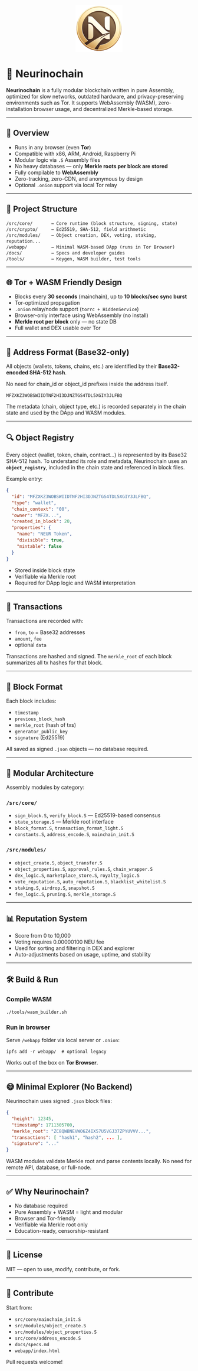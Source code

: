 <p align="center">
  <img src="https://raw.githubusercontent.com/NariKazuto/Neurinochain/main/neulogo256.png" alt="Neurinochain logo" width="128" />
</p>

# 🧠 Neurinochain

**Neurinochain** is a fully modular blockchain written in pure Assembly, optimized for slow networks, outdated hardware, and privacy-preserving environments such as Tor. It supports WebAssembly (WASM), zero-installation browser usage, and decentralized Merkle-based storage.

---

## 🚀 Overview

- Runs in any browser (even **Tor**)
- Compatible with x86, ARM, Android, Raspberry Pi
- Modular logic via `.S` Assembly files
- No heavy databases — only **Merkle roots per block are stored**
- Fully compilable to **WebAssembly**
- Zero-tracking, zero-CDN, and anonymous by design
- Optional `.onion` support via local Tor relay

---

## 📁 Project Structure

```
/src/core/       → Core runtime (block structure, signing, state)
/src/crypto/     → Ed25519, SHA-512, field arithmetic
/src/modules/    → Object creation, DEX, voting, staking, reputation...
/webapp/         → Minimal WASM-based DApp (runs in Tor Browser)
/docs/           → Specs and developer guides
/tools/          → Keygen, WASM builder, test tools
```

---

## 🌐 Tor + WASM Friendly Design

- Blocks every **30 seconds** (mainchain), up to **10 blocks/sec sync burst**
- Tor-optimized propagation
- `.onion` relay/node support (`torrc + HiddenService`)
- Browser-only interface using WebAssembly (no install)
- **Merkle root per block** only — no state DB
- Full wallet and DEX usable over Tor

---

## 🔐 Address Format (Base32-only)

All objects (wallets, tokens, chains, etc.) are identified by their **Base32-encoded SHA-512 hash**.

No need for chain_id or object_id prefixes inside the address itself.

```text
MFZXKZ3WOBSWIIDTNF2HI3DJNZTGS4TDL5XGIY3JLFBQ
```

The metadata (chain, object type, etc.) is recorded separately in the chain state and used by the DApp and WASM modules.

---

## 🔍 Object Registry

Every object (wallet, token, chain, contract...) is represented by its Base32 SHA-512 hash.
To understand its role and metadata, Neurinochain uses an **`object_registry`**, included in the chain state and referenced in block files.

Example entry:

```json
{
  "id": "MFZXKZ3WOBSWIIDTNF2HI3DJNZTGS4TDL5XGIY3JLFBQ",
  "type": "wallet",
  "chain_context": "00",
  "owner": "MFZX...",
  "created_in_block": 20,
  "properties": {
    "name": "NEUR Token",
    "divisible": true,
    "mintable": false
  }
}
```

- Stored inside block state
- Verifiable via Merkle root
- Required for DApp logic and WASM interpretation

---

## 🔄 Transactions

Transactions are recorded with:
- `from`, `to` = Base32 addresses
- `amount`, `fee`
- optional `data`

Transactions are hashed and signed. The `merkle_root` of each block summarizes all tx hashes for that block.

---

## 🧱 Block Format

Each block includes:

- `timestamp`
- `previous_block_hash`
- `merkle_root` (hash of txs)
- `generator_public_key`
- `signature` (Ed25519)

All saved as signed `.json` objects — no database required.

---

## 🔧 Modular Architecture

Assembly modules by category:

### `/src/core/`
- `sign_block.S`, `verify_block.S` — Ed25519-based consensus
- `state_storage.S` — Merkle root interface
- `block_format.S`, `transaction_format_light.S`
- `constants.S`, `address_encode.S`, `mainchain_init.S`

### `/src/modules/`
- `object_create.S`, `object_transfer.S`
- `object_properties.S`, `approval_rules.S`, `chain_wrapper.S`
- `dex_logic.S`, `marketplace_store.S`, `royalty_logic.S`
- `vote_reputation.S`, `auto_reputation.S`, `blacklist_whitelist.S`
- `staking.S`, `airdrop.S`, `snapshot.S`
- `fee_logic.S`, `pruning.S`, `merkle_storage.S`

---

## 📊 Reputation System

- Score from 0 to 10,000
- Voting requires 0.00000100 NEU fee
- Used for sorting and filtering in DEX and explorer
- Auto-adjustments based on usage, uptime, and stability

---

## 🛠️ Build & Run

### Compile WASM

```bash
./tools/wasm_builder.sh
```

### Run in browser

Serve `/webapp` folder via local server or `.onion`:
```
ipfs add -r webapp/  # optional legacy
```

Works out of the box on **Tor Browser**.

---

## 😅 Minimal Explorer (No Backend)

Neurinochain uses signed `.json` block files:
```json
{
  "height": 12345,
  "timestamp": 1711305700,
  "merkle_root": "ZC8QWBNEVWO6Z4IX57U5VGJ37ZPYUVVV...",
  "transactions": [ "hash1", "hash2", ... ],
  "signature": "..."
}
```

WASM modules validate Merkle root and parse contents locally.
No need for remote API, database, or full-node.

---

## ✅ Why Neurinochain?

- No database required
- Pure Assembly + WASM = light and modular
- Browser and Tor-friendly
- Verifiable via Merkle root only
- Education-ready, censorship-resistant

---

## 📜 License

MIT — open to use, modify, contribute, or fork.

---

## 🙌 Contribute

Start from:
- `src/core/mainchain_init.S`
- `src/modules/object_create.S`
- `src/modules/object_properties.S`
- `src/core/address_encode.S`
- `docs/specs.md`
- `webapp/index.html`

Pull requests welcome!


